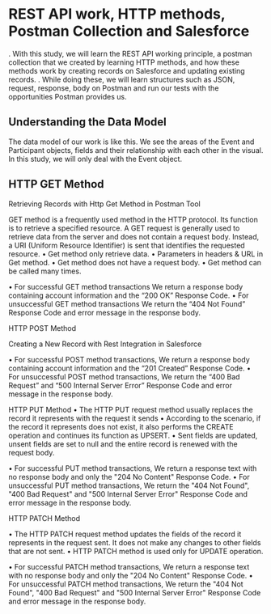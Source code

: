 # REST API work, HTTP methods, Postman Collection and Salesforce 
. With this study, we will learn the REST API working principle, a postman collection that we created by learning HTTP methods, and how these methods work by creating records on Salesforce and updating existing records.
. While doing these, we will learn structures such as JSON, request, response, body on Postman and run our tests with the opportunities Postman provides us.

## Understanding the Data Model
 
The data model of our work is like this. We see the areas of the Event and Participant objects, fields and their relationship with each other in the visual.
In this study, we will only deal with the Event object.



## HTTP GET Method
 
Retrieving Records with Http Get Method in Postman Tool

GET method is a frequently used method in the HTTP protocol. Its function is to retrieve a specified resource. A GET request is generally used to retrieve data from the server and does not contain a request body. Instead, a URI (Uniform Resource Identifier) is sent that identifies the requested resource.
•	Get method only retrieve data.
•	Parameters in headers & URL in Get method.
•	Get method does not have a request body.
•	Get method can be called many times.

 

•	For successful GET method transactions We return a response body containing account information and the “200 OK” Response Code.
•	For unsuccessful GET method transactions We return the “404 Not Found” Response Code and error message in the response body.

HTTP POST Method
 
Creating a New Record with Rest Integration in Salesforce

 
•	For successful POST method transactions, We return a response body containing account information and the “201 Created” Response Code.
•	For unsuccessful POST method transactions, We return the “400 Bad Request” and “500 Internal Server Error” Response Code and error message in the response body.


HTTP PUT Method
•	The HTTP PUT request method usually replaces the record it represents with the request it sends
•	According to the scenario, if the record it represents does not exist, it also performs the CREATE operation and continues its function as UPSERT.
•	Sent fields are updated, unsent fields are set to null and the entire record is renewed with the request body.

•	For successful PUT method transactions, We return a response text with no response body and only the "204 No Content" Response Code.
•	For unsuccessful PUT method transactions, We return the "404 Not Found", "400 Bad Request" and "500 Internal Server Error" Response Code and error message in the response body.

 



HTTP PATCH Method
 
•	The HTTP PATCH request method updates the fields of the record it represents in the request sent. It does not make any changes to other fields that are not sent.
•	HTTP PATCH method is used only for UPDATE operation. 

•	For successful PATCH method transactions, We return a response text with no response body and only the "204 No Content" Response Code.
•	For unsuccessful PATCH method transactions, We return the "404 Not Found", "400 Bad Request" and "500 Internal Server Error" Response Code and error message in the response body.

 


 


